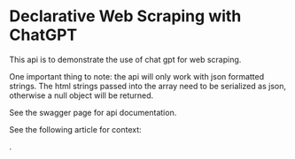 # Declarative Web Scraping with ChatGPT

This api is to demonstrate the use of chat gpt for web scraping.

One important thing to note: the api will only work with json formatted strings. The html strings passed into the array need to be serialized as json, otherwise a null object will be returned.  

See the swagger page for api documentation.

See the following article for context: <article link here>.
